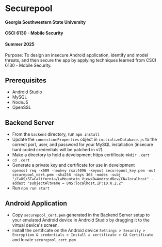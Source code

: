 # Securepool
#### Georgia Southwestern State University  
#### CSCI 6130 - Mobile Security  
#### Summer 2025  
  
Purpose: To design an insecure Android application, identify and model threats, and then secure the app by applying techniques learned from CSCI 6130 - Mobile Security.  
  
## Prerequisites  
- Android Studio  
- MySQL  
- NodeJS  
- OpenSSL  

## Backend Server  
- From the `backend` directory, run `npm install`  
- Update the `connectionProperties` object in `initializeDatabase.js` to the correct port, user, and password for your MySQL installation (insecure hard coded credentials will be patched in v2).  
- Make a directory to hold a development https certificate `mkdir .cert`  
- `cd .cert`  
- Generate a private key and certificate for use in development  
`openssl req -x509 -newkey rsa:4096 -keyout securepool_key.pem -out securepool_cert.pem -sha256 -days 365 -nodes -subj "/C=US/ST=California/L=Mountain View/O=AndroidDev/CN=localhost" -addext "subjectAltName = DNS:localhost,IP:10.0.2.2"`  
- Run `npm run start`  

## Android Application
- Copy `securepool_cert.pem` generated in the Backend Server setup to your emulated Android device in Android Studio by dragging it to the virtual device's screen.  
- Install the certificate on the Android device `Settings > Security > Encryption & credentials > Install a certificate > CA Certificate` and locate `securepool_cert.pem`  